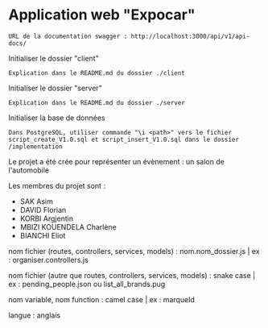 # Application web "Expocar"
```
URL de la documentation swagger : http://localhost:3000/api/v1/api-docs/
```

Initialiser le dossier "client"
```
Explication dans le README.md du dossier ./client
```

Initialiser le dossier "server"
```
Explication dans le README.md du dossier ./server
```

Initialiser la base de données
```
Dans PostgreSQL, utiliser commande "\i <path>" vers le fichier script_create_V1.0.sql et script_insert_V1.0.sql dans le dossier /implementation
```

Le projet a été crée pour représenter un évènement : un salon de l'automobile

Les membres du projet sont :
- SAK Asim
- DAVID Florian
- KORBI Argjentin
- MBIZI KOUENDELA Charlène
- BIANCHI Eliot

nom fichier (routes, controllers, services, models) : nom.nom_dossier.js | ex : organiser.controllers.js

nom fichier (autre que routes, controllers, services, models) : snake case | ex : pending_people.json ou list_all_brands.pug

nom variable, nom function : camel case | ex : marqueId

langue : anglais
